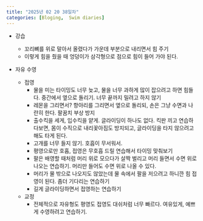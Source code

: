 ```yaml
---
title: "2025년 02 20 38일차"
categories: [Bloging,  Swim diaries]
---
```


- 강습
  - 꼬리뼈를 위로 말아서 올렸다가 가운데 부분으로 내리면서 힘 주기
  - 이렇게 힘을 줬을 때 엉덩이가 삼각형으로 점으로 힘이 들어 가야 된다.

- 자유 수영
  - 접영
    - 물을 미는 타이밍도 너무 늦고, 물을 너무 과하게 많이 잡으려고 하면 힘들다. 중간에서 옆으로 돌리기. 너무 끝까지 밀려고 하지 않기
    - 레몬을 그리면서? 항아리를 그리면서 옆으로 돌리되, 손은 그냥 수면과 나란히 한다. 팔꿈치 부상 방지
    - 출수킥을 세게, 입수킥을 얕게. 글라이딩이 하나도 없다. 킥판 끼고 연습하다보면, 몸이 수직으로 내리꽃아짐도 방지되고, 글라이딩을 타지 않으려고 해도 타게 된다.
    - 고개를 너무 들지 않기. 호흡이 무서워서.
    - 평영으로만 호홉, 접영은 무호흡 드릴 연습해서 타이밍 맞춰보기
    - 팔은 배영할 때처럼 머리 위로 모으다가 살짝 벌리고 머리 들면서 수면 위로 나오는 연습하기. 머리만 들어도 수면 위로 나올 수 있다.
    - 머리가 물 밖으로 나오지도 않았는데 물 속에서 팔을 저으려고 하니깐 힘 접영이 된다. 좀더 기다리는 연습하기
    - 길게 글라이딩하면서 접영하는 연습하기 
  - 교정
    - 전체적으로 자유형도 평영도 접영도 대쉬처럼 너무 빠르다. 여유있게, 예쁘게 수영하려고 연습하기.  